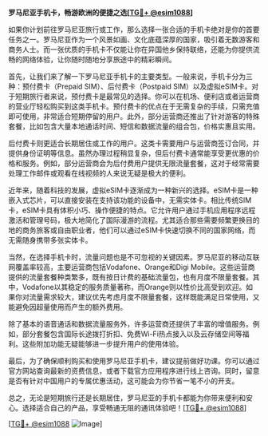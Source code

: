 **罗马尼亚手机卡，畅游欧洲的便捷之选[[TG💪+ @esim1088](https://t.me/s/esim1088)]**

如果你计划前往罗马尼亚旅行或工作，那么选择一张合适的手机卡绝对是你的首要任务之一。罗马尼亚作为一个风景如画、文化底蕴深厚的国家，吸引着无数游客和商务人士。而一张优质的手机卡不仅能让你在异国他乡保持联络，还能为你提供流畅的网络体验，让你随时随地分享旅途中的精彩瞬间。

首先，让我们来了解一下罗马尼亚手机卡的主要类型。一般来说，手机卡分为三种：预付费卡（Prepaid SIM）、后付费卡（Postpaid SIM）以及虚拟eSIM卡。对于短期旅行者来说，预付费卡是最常见的选择。你可以在机场、便利店或者运营商的营业厅轻松购买到这类手机卡。预付费卡的优点在于无需复杂的手续，只需充值即可使用，非常适合短期停留的用户。此外，部分运营商还推出了针对游客的特殊套餐，比如包含大量本地通话时间、短信和数据流量的组合包，价格实惠且实用。

后付费卡则更适合长期居住或工作的用户。这类卡需要用户与运营商签订合同，并提供身份证明等信息。虽然办理过程稍显复杂，但后付费卡通常能享受更优惠的价格和服务。例如，部分运营商会为后付费用户提供无限流量套餐，这对于经常需要处理工作邮件或观看在线视频的人来说无疑是极大的便利。

近年来，随着科技的发展，虚拟eSIM卡逐渐成为一种新兴的选择。eSIM卡是一种嵌入式芯片，可以直接安装在支持该功能的设备中，无需实体卡。相比传统SIM卡，eSIM卡具有体积小巧、操作便捷的特点。它允许用户通过手机应用程序远程激活和管理号码，极大地简化了国际漫游的流程。尤其适合那些需要频繁更换目的地的商务旅客或自由职业者，他们可以通过eSIM卡快速切换不同的国家网络，而无需随身携带多张实体卡。

当然，在选择手机卡时，流量问题也是不可忽视的关键因素。罗马尼亚的移动互联网覆盖率较高，主要运营商包括Vodafone、Orange和Digi Mobile。这些运营商提供的流量套餐种类繁多，既有按日计费的基础流量包，也有月度不限量套餐。其中，Vodafone以其稳定的服务质量著称，而Orange则以性价比高受到欢迎。如果你对流量需求较大，建议优先考虑月度不限量套餐，这样既能满足日常使用，又能避免因超量使用而产生的额外费用。

除了基本的语音通话和数据流量服务外，许多运营商还提供了丰富的增值服务。例如，部分套餐包含国际长途拨打折扣、免费Wi-Fi热点接入以及云存储空间等福利。这些附加功能无疑能够进一步提升用户的使用体验。

最后，为了确保顺利购买和使用罗马尼亚手机卡，建议提前做好功课。你可以通过官方网站查询最新的资费信息，或者下载官方应用程序进行线上咨询。同时，留意是否有针对中国用户的专属优惠活动，这可能会为你节省一笔不小的开支。

总之，无论是短期旅行还是长期居住，罗马尼亚的手机卡都能为你带来便利和安心。选择适合自己的产品，享受畅通无阻的通讯体验吧！[[TG💪+ @esim1088](https://t.me/s/esim1088)]

[[TG💪+ @esim1088](https://t.me/s/esim1088) ![Image](https://i.postimg.cc/4NQfJmqS/Snipaste-2025-05-13-00-14-12.png)]